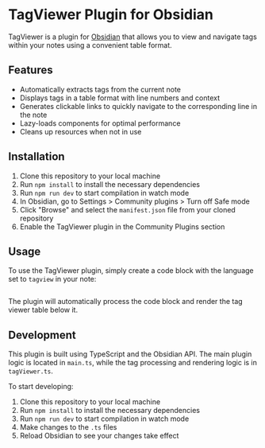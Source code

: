 # TagViewer Plugin for Obsidian

TagViewer is a plugin for [Obsidian](https://obsidian.md) that allows you to view and navigate tags within your notes using a convenient table format.

## Features

- Automatically extracts tags from the current note
- Displays tags in a table format with line numbers and context
- Generates clickable links to quickly navigate to the corresponding line in the note
- Lazy-loads components for optimal performance
- Cleans up resources when not in use

## Installation

1. Clone this repository to your local machine
2. Run `npm install` to install the necessary dependencies
3. Run `npm run dev` to start compilation in watch mode
4. In Obsidian, go to Settings > Community plugins > Turn off Safe mode
5. Click "Browse" and select the `manifest.json` file from your cloned repository
6. Enable the TagViewer plugin in the Community Plugins section

## Usage

To use the TagViewer plugin, simply create a code block with the language set to `tagview` in your note:

```tagview
```

The plugin will automatically process the code block and render the tag viewer table below it.

## Development

This plugin is built using TypeScript and the Obsidian API. The main plugin logic is located in `main.ts`, while the tag processing and rendering logic is in `tagViewer.ts`.

To start developing:

1. Clone this repository to your local machine
2. Run `npm install` to install the necessary dependencies
3. Run `npm run dev` to start compilation in watch mode
4. Make changes to the `.ts` files
5. Reload Obsidian to see your changes take effect
